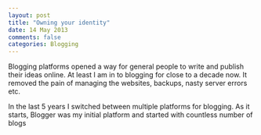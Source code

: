 ```yaml
---
layout: post
title: "Owning your identity"
date: 14 May 2013
comments: false
categories: Blogging
---
```



Blogging platforms opened a way for general people to write and publish their ideas online. At least I am in to blogging for close to a decade now. It removed the pain of managing the websites, backups, nasty server errors etc.

In the last 5 years I switched between multiple platforms for blogging. As it starts, Blogger was my initial platform and started with countless number of blogs
